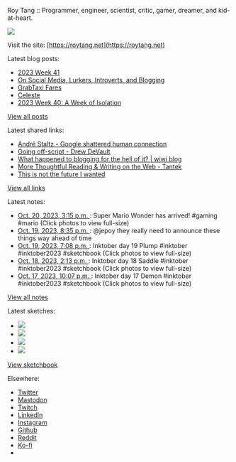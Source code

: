 Roy Tang :: Programmer, engineer, scientist, critic, gamer, dreamer, and kid-at-heart.

![](https://roytang.net/static/img/profile.jpg)

Visit the site: [https://roytang.net](https://roytang.net)

Latest blog posts:

- [2023 Week 41](https://roytang.net/2023/10/2023-week-41/)
- [On Social Media, Lurkers, Introverts, and Blogging](https://roytang.net/2023/10/social-media-lurkers-introverts-blogging/)
- [GrabTaxi Fares](https://roytang.net/2023/10/grabtaxi/)
- [Celeste](https://roytang.net/2023/10/celeste/)
- [2023 Week 40: A Week of Isolation](https://roytang.net/2023/10/2023-week-40/)

[View all posts](https://roytang.net/blog)

Latest shared links:

- [André Staltz - Google shattered human connection](https://roytang.net/2023/10/2aa653713379a95b3c018f080c0e51eb/)
- [Going off-script - Drew DeVault](https://roytang.net/2023/10/90eaa65434a961b5a7085836f946ca45/)
- [What happened to blogging for the hell of it? | wiwi blog](https://roytang.net/2023/10/5264957daea325782b2c14f10c5cf3a7/)
- [More Thoughtful Reading &amp; Writing on the Web - Tantek](https://roytang.net/2023/10/bb1272f6e0d35521258345995d726fbd/)
- [This is not the future I wanted](https://roytang.net/2023/10/491a37c96c763a3c6ff3f3026d7d8003/)

[View all links](https://roytang.net/links)

Latest notes:

- [Oct. 20, 2023, 3:15 p.m. ](https://roytang.net/2023/10/111266113625904427/): Super Mario Wonder has arrived! #gaming #mario (Click photos to view full-size)
- [Oct. 19, 2023, 8:35 p.m. ](https://roytang.net/2023/10/111261709358438305/): @jepoy they really need to announce these things way ahead of time
- [Oct. 19, 2023, 7:08 p.m. ](https://roytang.net/2023/10/111261366575622446/): Inktober day 19 Plump #inktober #inktober2023 #sketchbook (Click photos to view full-size)
- [Oct. 18, 2023, 2:13 p.m. ](https://roytang.net/2023/10/111254544987880395/): Inktober day 18 Saddle #inktober #inktober2023 #sketchbook (Click photos to view full-size)
- [Oct. 17, 2023, 10:07 p.m. ](https://roytang.net/2023/10/111250745780811386/): Inktober day 17 Demon #inktober #inktober2023 #sketchbook (Click photos to view full-size)

[View all notes](https://roytang.net/notes)

Latest sketches:


- ![](https://roytang.net/media/cache/3a/e6/3ae61d6a8e7d43cdfd4f12b19b1452ca.jpg)
- ![](https://roytang.net/media/cache/ea/40/ea404b52d11b01a518996e7f40aa7189.jpg)
- ![](https://roytang.net/media/cache/f3/ba/f3baa58ead00146a51a22e8722fb279b.jpg)
- ![](https://roytang.net/media/cache/ab/c0/abc005142eda34179912de849075a42b.jpg)

[View sketchbook](https://roytang.net/albums/sketchbook)


Elsewhere:

- [Twitter](https://twitter.com/roytang)
- [Mastodon](https://indieweb.social/@roytang)
- [Twitch](https://twitch.tv/twitchyroy)
- [LinkedIn](https://www.linkedin.com/in/roytang)
- [Instagram](https://instagram.com/roytang0400)
- [Github](https://github.com/roytang)
- [Reddit](https://reddit.com/u/hungryroy)
- [Ko-fi](https://ko-fi.com/roytang)
- [](mailto:hello@roytang.net)